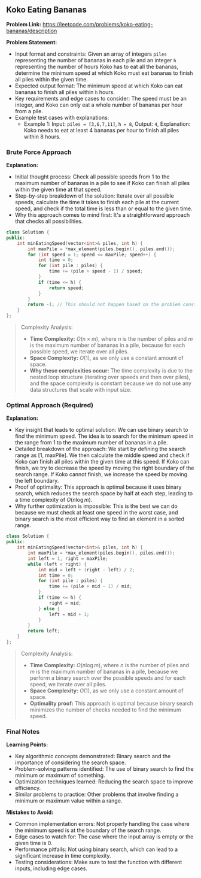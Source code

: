 ## Koko Eating Bananas
**Problem Link:** https://leetcode.com/problems/koko-eating-bananas/description

**Problem Statement:**
- Input format and constraints: Given an array of integers `piles` representing the number of bananas in each pile and an integer `h` representing the number of hours Koko has to eat all the bananas, determine the minimum speed at which Koko must eat bananas to finish all piles within the given time.
- Expected output format: The minimum speed at which Koko can eat bananas to finish all piles within `h` hours.
- Key requirements and edge cases to consider: The speed must be an integer, and Koko can only eat a whole number of bananas per hour from a pile.
- Example test cases with explanations:
  - Example 1: Input: `piles = [3,6,7,11]`, `h = 8`, Output: `4`, Explanation: Koko needs to eat at least 4 bananas per hour to finish all piles within 8 hours.

### Brute Force Approach
**Explanation:**
- Initial thought process: Check all possible speeds from 1 to the maximum number of bananas in a pile to see if Koko can finish all piles within the given time at that speed.
- Step-by-step breakdown of the solution: Iterate over all possible speeds, calculate the time it takes to finish each pile at the current speed, and check if the total time is less than or equal to the given time.
- Why this approach comes to mind first: It's a straightforward approach that checks all possibilities.

```cpp
class Solution {
public:
    int minEatingSpeed(vector<int>& piles, int h) {
        int maxPile = *max_element(piles.begin(), piles.end());
        for (int speed = 1; speed <= maxPile; speed++) {
            int time = 0;
            for (int pile : piles) {
                time += (pile + speed - 1) / speed;
            }
            if (time <= h) {
                return speed;
            }
        }
        return -1; // This should not happen based on the problem constraints
    }
};
```

> Complexity Analysis:
> - **Time Complexity:** $O(n \times m)$, where $n$ is the number of piles and $m$ is the maximum number of bananas in a pile, because for each possible speed, we iterate over all piles.
> - **Space Complexity:** $O(1)$, as we only use a constant amount of space.
> - **Why these complexities occur:** The time complexity is due to the nested loop structure (iterating over speeds and then over piles), and the space complexity is constant because we do not use any data structures that scale with input size.

### Optimal Approach (Required)
**Explanation:**
- Key insight that leads to optimal solution: We can use binary search to find the minimum speed. The idea is to search for the minimum speed in the range from 1 to the maximum number of bananas in a pile.
- Detailed breakdown of the approach: We start by defining the search range as [1, maxPile]. We then calculate the middle speed and check if Koko can finish all piles within the given time at this speed. If Koko can finish, we try to decrease the speed by moving the right boundary of the search range. If Koko cannot finish, we increase the speed by moving the left boundary.
- Proof of optimality: This approach is optimal because it uses binary search, which reduces the search space by half at each step, leading to a time complexity of $O(n \log m)$.
- Why further optimization is impossible: This is the best we can do because we must check at least one speed in the worst case, and binary search is the most efficient way to find an element in a sorted range.

```cpp
class Solution {
public:
    int minEatingSpeed(vector<int>& piles, int h) {
        int maxPile = *max_element(piles.begin(), piles.end());
        int left = 1, right = maxPile;
        while (left < right) {
            int mid = left + (right - left) / 2;
            int time = 0;
            for (int pile : piles) {
                time += (pile + mid - 1) / mid;
            }
            if (time <= h) {
                right = mid;
            } else {
                left = mid + 1;
            }
        }
        return left;
    }
};
```

> Complexity Analysis:
> - **Time Complexity:** $O(n \log m)$, where $n$ is the number of piles and $m$ is the maximum number of bananas in a pile, because we perform a binary search over the possible speeds and for each speed, we iterate over all piles.
> - **Space Complexity:** $O(1)$, as we only use a constant amount of space.
> - **Optimality proof:** This approach is optimal because binary search minimizes the number of checks needed to find the minimum speed.

### Final Notes

**Learning Points:**
- Key algorithmic concepts demonstrated: Binary search and the importance of considering the search space.
- Problem-solving patterns identified: The use of binary search to find the minimum or maximum of something.
- Optimization techniques learned: Reducing the search space to improve efficiency.
- Similar problems to practice: Other problems that involve finding a minimum or maximum value within a range.

**Mistakes to Avoid:**
- Common implementation errors: Not properly handling the case where the minimum speed is at the boundary of the search range.
- Edge cases to watch for: The case where the input array is empty or the given time is 0.
- Performance pitfalls: Not using binary search, which can lead to a significant increase in time complexity.
- Testing considerations: Make sure to test the function with different inputs, including edge cases.